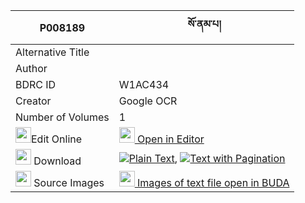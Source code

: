 |P008189|སོ་ནམ་པ། 
| --- | --- 
|Alternative Title |
|Author | 
|BDRC ID | W1AC434
|Creator | Google OCR
|Number of Volumes| 1
|<img width="25" src="https://img.icons8.com/color/25/000000/edit-property.png">Edit Online| [<img width="25" src="https://avatars.githubusercontent.com/u/45091458?s=200&v=4"> Open in Editor](http://editor.openpecha.org/P008189)
|<img width="25" src="https://img.icons8.com/fluent/48/000000/download-2.png"/>  Download | [![](https://img.icons8.com/color/20/000000/txt.png)Plain Text](https://github.com/Openpecha/P008189/releases/download/v1/sonampa_plain_P008189.zip), [![](https://img.icons8.com/color/20/000000/txt.png)Text with Pagination](https://github.com/Openpecha/P008189/releases/download/v1/sonampa_pages_P008189.zip)
|<img width="25" src="https://img.icons8.com/plasticine/100/000000/pictures-folder.png"/>  Source Images | [<img width="25" src="https://library.bdrc.io/icons/BUDA-small.svg"> Images of text file open in BUDA](https://library.bdrc.io/show/bdr:W1AC434)